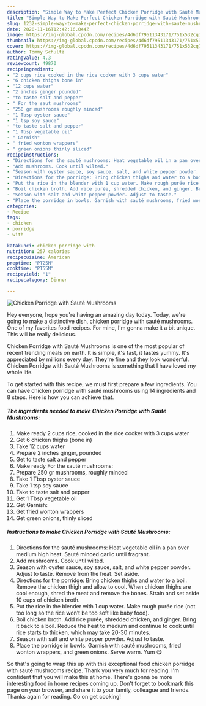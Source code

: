 ```yaml
---
description: "Simple Way to Make Perfect Chicken Porridge with Sauté Mushrooms"
title: "Simple Way to Make Perfect Chicken Porridge with Sauté Mushrooms"
slug: 1232-simple-way-to-make-perfect-chicken-porridge-with-saute-mushrooms
date: 2020-11-16T12:42:16.044Z
image: https://img-global.cpcdn.com/recipes/4d6df79511343171/751x532cq70/chicken-porridge-with-saute-mushrooms-recipe-main-photo.jpg
thumbnail: https://img-global.cpcdn.com/recipes/4d6df79511343171/751x532cq70/chicken-porridge-with-saute-mushrooms-recipe-main-photo.jpg
cover: https://img-global.cpcdn.com/recipes/4d6df79511343171/751x532cq70/chicken-porridge-with-saute-mushrooms-recipe-main-photo.jpg
author: Tommy Schultz
ratingvalue: 4.3
reviewcount: 49870
recipeingredient:
- "2 cups rice cooked in the rice cooker with 3 cups water"
- "6 chicken thighs bone in"
- "12 cups water"
- "2 inches ginger pounded"
- "to taste salt and pepper"
- " For the saut mushrooms"
- "250 gr mushrooms roughly minced"
- "1 Tbsp oyster sauce"
- "1 tsp soy sauce"
- "to taste salt and pepper"
- "1 Tbsp vegetable oil"
- " Garnish"
- " fried wonton wrappers"
- " green onions thinly sliced"
recipeinstructions:
- "Directions for the sauté mushrooms: Heat vegetable oil in a pan over medium high heat. Sauté minced garlic until fragrant."
- "Add mushrooms. Cook until wilted."
- "Season with oyster sauce, soy sauce, salt, and white pepper powder. Adjust to taste. Remove from the heat. Set aside."
- "Directions for the porridge: Bring chicken thighs and water to a boil. Remove the chicken thigh and allow to cool. When chicken thighs are cool enough, shred the meat and remove the bones. Strain and set aside 10 cups of chicken broth."
- "Put the rice in the blender with 1 cup water. Make rough purée rice (not too long so the rice won’t be too soft like baby food)."
- "Boil chicken broth. Add rice purée, shredded chicken, and ginger. Bring it back to a boil. Reduce the heat to medium and continue to cook until rice starts to thicken, which may take 20-30 minutes."
- "Season with salt and white pepper powder. Adjust to taste."
- "Place the porridge in bowls. Garnish with sauté mushrooms, fried wonton wrappers, and green onions. Serve warm. Yum 😋"
categories:
- Recipe
tags:
- chicken
- porridge
- with

katakunci: chicken porridge with 
nutrition: 257 calories
recipecuisine: American
preptime: "PT25M"
cooktime: "PT55M"
recipeyield: "1"
recipecategory: Dinner

---
```



![Chicken Porridge with Sauté Mushrooms](https://img-global.cpcdn.com/recipes/4d6df79511343171/751x532cq70/chicken-porridge-with-saute-mushrooms-recipe-main-photo.jpg)

Hey everyone, hope you're having an amazing day today. Today, we're going to make a distinctive dish, chicken porridge with sauté mushrooms. One of my favorites food recipes. For mine, I'm gonna make it a bit unique. This will be really delicious.

Chicken Porridge with Sauté Mushrooms is one of the most popular of recent trending meals on earth. It is simple, it's fast, it tastes yummy. It's appreciated by millions every day. They're fine and they look wonderful. Chicken Porridge with Sauté Mushrooms is something that I have loved my whole life.




To get started with this recipe, we must first prepare a few ingredients. You can have chicken porridge with sauté mushrooms using 14 ingredients and 8 steps. Here is how you can achieve that.

<!--inarticleads1-->

##### The ingredients needed to make Chicken Porridge with Sauté Mushrooms:

1. Make ready 2 cups rice, cooked in the rice cooker with 3 cups water
1. Get 6 chicken thighs (bone in)
1. Take 12 cups water
1. Prepare 2 inches ginger, pounded
1. Get to taste salt and pepper
1. Make ready  For the sauté mushrooms:
1. Prepare 250 gr mushrooms, roughly minced
1. Take 1 Tbsp oyster sauce
1. Take 1 tsp soy sauce
1. Take to taste salt and pepper
1. Get 1 Tbsp vegetable oil
1. Get  Garnish:
1. Get  fried wonton wrappers
1. Get  green onions, thinly sliced




<!--inarticleads2-->

##### Instructions to make Chicken Porridge with Sauté Mushrooms:

1. Directions for the sauté mushrooms: Heat vegetable oil in a pan over medium high heat. Sauté minced garlic until fragrant.
1. Add mushrooms. Cook until wilted.
1. Season with oyster sauce, soy sauce, salt, and white pepper powder. Adjust to taste. Remove from the heat. Set aside.
1. Directions for the porridge: Bring chicken thighs and water to a boil. Remove the chicken thigh and allow to cool. When chicken thighs are cool enough, shred the meat and remove the bones. Strain and set aside 10 cups of chicken broth.
1. Put the rice in the blender with 1 cup water. Make rough purée rice (not too long so the rice won’t be too soft like baby food).
1. Boil chicken broth. Add rice purée, shredded chicken, and ginger. Bring it back to a boil. Reduce the heat to medium and continue to cook until rice starts to thicken, which may take 20-30 minutes.
1. Season with salt and white pepper powder. Adjust to taste.
1. Place the porridge in bowls. Garnish with sauté mushrooms, fried wonton wrappers, and green onions. Serve warm. Yum 😋




So that's going to wrap this up with this exceptional food chicken porridge with sauté mushrooms recipe. Thank you very much for reading. I'm confident that you will make this at home. There's gonna be more interesting food in home recipes coming up. Don't forget to bookmark this page on your browser, and share it to your family, colleague and friends. Thanks again for reading. Go on get cooking!
